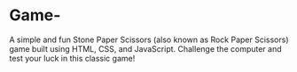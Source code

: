 # Game-
A simple and fun Stone Paper Scissors (also known as Rock Paper Scissors) game built using HTML, CSS, and JavaScript. Challenge the computer and test your luck in this classic game!
